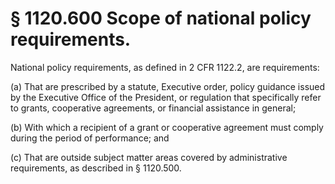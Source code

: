 # § 1120.600   Scope of national policy requirements.

National policy requirements, as defined in 2 CFR 1122.2, are requirements:


(a) That are prescribed by a statute, Executive order, policy guidance issued by the Executive Office of the President, or regulation that specifically refer to grants, cooperative agreements, or financial assistance in general;


(b) With which a recipient of a grant or cooperative agreement must comply during the period of performance; and


(c) That are outside subject matter areas covered by administrative requirements, as described in § 1120.500.




